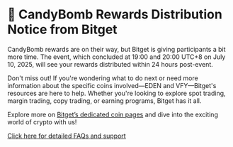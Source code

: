 # 🍬 CandyBomb Rewards Distribution Notice from Bitget

CandyBomb rewards are on their way, but Bitget is giving participants a bit more time. The event, which concluded at 19:00 and 20:00 UTC+8 on July 10, 2025, will see your rewards distributed within 24 hours post-event.

Don't miss out! If you're wondering what to do next or need more information about the specific coins involved—EDEN and VFY—Bitget's resources are here to help. Whether you're looking to explore spot trading, margin trading, copy trading, or earning programs, Bitget has it all.

Explore more on [Bitget’s dedicated coin pages](https://www.bitget.com/support) and dive into the exciting world of crypto with us!

[Click here for detailed FAQs and support](https://chain-base.xyz/%f0%9f%8d%ac-candybomb-rewards-distribution-notice-from-bitget)